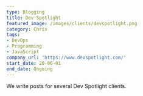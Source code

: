```yaml
---
type: Blogging
title: Dev Spotlight
featured_image: /images/clients/devspotlight.png
category: Chris
tags:
- DevOps
- Programming
- JavaScript
company_url: 'https://www.devspotlight.com/'
start_date: 20-06-01
end_date: Ongoing
---
```


We write posts for several Dev Spotlight clients.